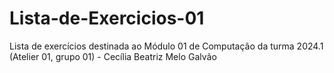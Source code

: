 # Lista-de-Exercicios-01
Lista de exercícios destinada ao Módulo 01 de Computação da turma 2024.1 (Atelier 01, grupo 01) - Cecília Beatriz Melo Galvão
